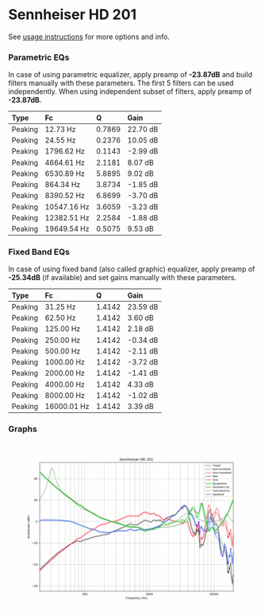 # Sennheiser HD 201
See [usage instructions](https://github.com/jaakkopasanen/AutoEq#usage) for more options and info.

### Parametric EQs
In case of using parametric equalizer, apply preamp of **-23.87dB** and build filters manually
with these parameters. The first 5 filters can be used independently.
When using independent subset of filters, apply preamp of **-23.87dB**.

| Type    | Fc          |      Q | Gain     |
|:--------|:------------|:-------|:---------|
| Peaking | 12.73 Hz    | 0.7869 | 22.70 dB |
| Peaking | 24.55 Hz    | 0.2376 | 10.05 dB |
| Peaking | 1796.62 Hz  | 0.1143 | -2.99 dB |
| Peaking | 4664.61 Hz  | 2.1181 | 8.07 dB  |
| Peaking | 6530.89 Hz  | 5.8895 | 9.02 dB  |
| Peaking | 864.34 Hz   | 3.8734 | -1.85 dB |
| Peaking | 8390.52 Hz  | 6.8699 | -3.70 dB |
| Peaking | 10547.16 Hz | 3.6059 | -3.23 dB |
| Peaking | 12382.51 Hz | 2.2584 | -1.88 dB |
| Peaking | 19649.54 Hz | 0.5075 | 9.53 dB  |

### Fixed Band EQs
In case of using fixed band (also called graphic) equalizer, apply preamp of **-25.34dB**
(if available) and set gains manually with these parameters.

| Type    | Fc          |      Q | Gain     |
|:--------|:------------|:-------|:---------|
| Peaking | 31.25 Hz    | 1.4142 | 23.59 dB |
| Peaking | 62.50 Hz    | 1.4142 | 3.60 dB  |
| Peaking | 125.00 Hz   | 1.4142 | 2.18 dB  |
| Peaking | 250.00 Hz   | 1.4142 | -0.34 dB |
| Peaking | 500.00 Hz   | 1.4142 | -2.11 dB |
| Peaking | 1000.00 Hz  | 1.4142 | -3.72 dB |
| Peaking | 2000.00 Hz  | 1.4142 | -1.41 dB |
| Peaking | 4000.00 Hz  | 1.4142 | 4.33 dB  |
| Peaking | 8000.00 Hz  | 1.4142 | -1.02 dB |
| Peaking | 16000.01 Hz | 1.4142 | 3.39 dB  |

### Graphs
![](./Sennheiser%20HD%20201.png)